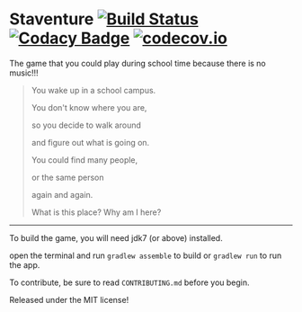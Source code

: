 # Staventure [![Build Status](https://travis-ci.org/Atoiks-Games/staventure.svg?branch=master)](https://travis-ci.org/Atoiks-Games/staventure) [![Codacy Badge](https://api.codacy.com/project/badge/Grade/57131ef5b1674972b3b770975e32d201)](https://www.codacy.com/app/plankp/staventure?utm_source=github.com&amp;utm_medium=referral&amp;utm_content=Atoiks-Games/staventure&amp;utm_campaign=Badge_Grade) [![codecov.io](https://codecov.io/github/Atoiks-Games/staventure/coverage.svg?branch=master)](https://codecov.io/github/Atoiks-Games/staventure?branch=master)

The game that you could play during school time because there is no music!!!

> You wake up in a school campus.
>
> You don't know where you are,
>
> so you decide to walk around
>
> and figure out what is going on.
>
> You could find many people,
>
> or the same person
>
> again and again.
>
> What is this place? Why am I here?

-----

To build the game, you will need jdk7 (or above) installed.

open the terminal and run `gradlew assemble` to build or `gradlew run` to run the app.

To contribute, be sure to read `CONTRIBUTING.md` before you begin.

Released under the MIT license!

